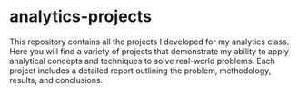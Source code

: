 # analytics-projects
This repository contains all the projects I developed for my analytics class. Here you will find a variety of projects that demonstrate my ability to apply analytical concepts and techniques to solve real-world problems. Each project includes a detailed report outlining the problem, methodology, results, and conclusions.
